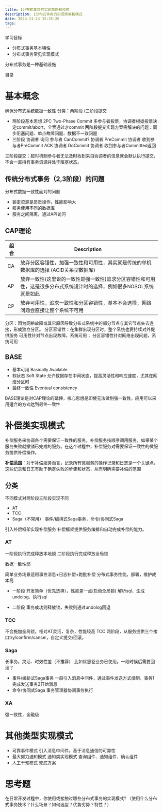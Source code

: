 ```yaml
---
title: 1分布式事务的实现策略和模式
description: 1分布式事务的实现策略和模式
date: 2024-11-24 15:35:26
tags:
---
```

学习目标
- 分布式事务基本特性
- 分布式事务常见实现模式

分布式事务是一种基础设施

目录
# 基本概念
确保分布式系统数据一致性
分类：两阶段 /三阶段提交
- 两阶段基本思想
2PC Two-Phase Commit 多参与者投票，协调者根据投票决定commit/abort，全票通过才commit
两阶段提交实现方案需解决的问题：同步阻塞问题、单点故障问题、数据不一致问题
- 三阶段
协调者  询问 参与者 CanCommit?
协调者 PreCommit
协调者 收到参与者PreCommit ACK
协调者 DoCommit
协调者 收到参与者Committed返回

三阶段提交：超时机制参与者无法及时收到来自协调者的信息就会默认执行提交，不会一直持有事务资源并处于阻塞状态。

## 传统分布式事务（2,3阶段）的问题
分布式数据一致性面对的问题
- 锁定资源是昂贵操作，性能影响大
- 服务使用不同的数据库
- 服务之间隔离，通过API访问

## CAP理论
| 组合     | Description |
| ----------- | ----------- |
| CA      | 放弃分区容错性，加强一致性和可用性，其实就是传统的单机数据库的选择  (ACID关系型数据库)    |
| AP   | 放弃一致性(这里说的一致性是强一致性)追求分区容错性和可用性，这是很多分布式系统设计时的选择，例如很多NOSOL系统就是如此        |
| CP   | 放弃可用性，追求一致性和分区容错性，基本不会选择，网络问题会直接让整个系统不可用        |

分区：因为网络故障或其它原因导致分布式系统中的部分节点与其它节点失去连接，形成独立分区。
分区容错性：在集群出现分区时，整个系统也要持续对外提供服务
可用性针对节点出现故障，系统可用；
分区容错性针对网络出现问题，系统可用 

## BASE
- 基本可用 Basically Available
- 软状态 Soft State
允许数据存在中间状态，提高灵活性和响应速度，尤其在网络分区时
- 最终一致性 Eventual consistency

BASE理论是对CAP理论的延伸，核心思想是即使无法做到强一致性，应用可以采用适合的方式达到最终一致性

# 补偿类实现模式
补偿服务来协调各个需要保证一致性的服务，补偿服务按顺序调用服务，如果某个服务失败就撤销已完成的服务。在这个过程中，补偿服务对需要保证一致性的微服务提供补偿操作。

**补偿范围**：对于补偿服务而言，记录所有微服务的操作记录和日志是一个关键点，这些记录和日志有助于确定失败的步骤和状态，从而明确需要补偿的范围
## 分类
不同模式对两阶段三阶段实现不同
- AT 
- TCC
- Saga（不常用）
事件/编排式Saga事务，命令/协同式Saga

引入补偿框架实现补偿服务
补偿框架提供服务编排和自动完成补偿的能力。

### AT 
一阶段执行完成释放本地锁
二阶段执行完成释放全局锁

数据一致性弱

简单业务场景适用事务消息+日志补偿+跑批补偿
分布式事务性能，部署，维护成本高

- 一阶段
开发简单（优先选择），性能差一点(启动全局锁)
解析sql、生成undolog、执行sql

- 二阶段
事务成功则释放锁，失败则通过undolog回退

### TCC
不会施加全局锁，相对AT灵活，复杂，性能较高
TCC 两阶段，从服务提供三个接口try/confirm/cancel，自定义提交/回滚，

### Saga 
长事务，灵活、时效性差（不推荐）
比如优惠卷业务已使用，一段时候后需要回滚？
- 事件/编排式Saga事务
一般引入消息中间件，通过事件发送方式控制，事务1完成发送事务2开始消息
- 命令/协同式Saga
事务管理器协调事务执行

### XA
强一致性，金融级

# 其他类型实现模式
- 可靠事件模式
引入消息中间件，基于消息通信的可靠性
- 最大努力通知模式
通知类实现模式
查询组件、通知组件、确认组件
- 人工干预模式
兜底方案


# 思考题
在日常开发过程中，你使用或接触过哪些分布式事务的实现模式?
（使用什么分布式事务技术？什么场景？如何选型？优势劣势？特性？）